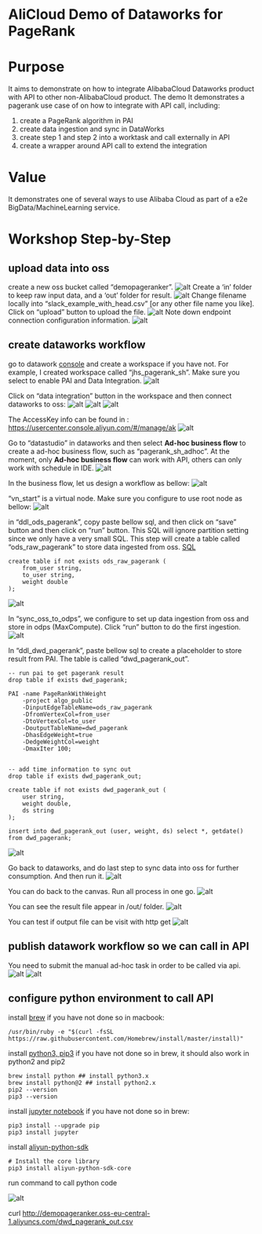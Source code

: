 # AliCloud Demo of Dataworks for PageRank

# Purpose
It aims to demonstrate on how to integrate AlibabaCloud Dataworks product with API to other non-AlibabaCloud product. 
The demo 
It demonstrates a pagerank use case of  on how to integrate with API call, including:
1. create a PageRank algorithm in PAI
2. create data ingestion and sync in DataWorks
3. create step 1 and step 2 into a worktask and call externally in API
4. create a wrapper around API call to extend the integration

# Value 
It demonstrates one of several ways to use Alibaba Cloud as part of a e2e BigData/MachineLearning service.

# Workshop Step-by-Step

## upload data into oss
create a new oss bucket called “demopageranker”. 
![alt](/demo_screenshot/oss_create.png)
Create a ‘in’ folder to keep raw input data, and a ‘out’ folder for result.
![alt](/demo_screenshot/oss_create_folder_layout.png)
Change filename locally into “slack_example_with_head.csv” [or any other file name you like]. Click on “upload” button to upload the file. 
![alt](/demo_screenshot/oss_upload.png)
Note down endpoint connection configuration information. 
![alt](/demo_screenshot/oss_access.png)

## create dataworks workflow
go to datawork [console](https://workbench.data.aliyun.com/consolenew#/) and create a workspace if you have not. For example, I created workspace called “jhs_pagerank_sh”. Make sure you select to enable PAI and Data Integration. 
![alt](/demo_screenshot/dw_create_workspace.png)

Click on “data integration” button in the workspace and then connect dataworks to oss:
![alt](/demo_screenshot/dw_connect_data_source.png)
![alt](/demo_screenshot/dw_connect_data_source_oss.png)
![alt](/demo_screenshot/dw_oss_connect_test.png)

The AccessKey info can be found in : https://usercenter.console.aliyun.com/#/manage/ak 
![alt](/demo_screenshot/dw_get_ak.png)

Go to “datastudio” in dataworks and then select __Ad-hoc business flow__ to create a ad-hoc business flow, such as “pagerank_sh_adhoc”. At the moment, only __Ad-hoc business flow__ can work with API, others can only work with schedule in IDE. 
![alt](/demo_screenshot/dw_create_adhoc_bf.jpg)

In the business flow, let us design a workflow as bellow:
![alt](/demo_screenshot/dw_wf_overview.jpg)

“vn_start” is a virtual node. Make sure you configure to use root node as bellow:
![alt](/demo_screenshot/dw_virtual_node.png)

in “ddl_ods_pagerank”, copy paste bellow sql, and then click on “save” button and then click on “run” button. This SQL will ignore partition setting since we only have a very small SQL. This step will create a table called “ods_raw_pagerank” to store data ingested from oss. [SQL](/sql_ddl_ods_pagerank.sql)

```
create table if not exists ods_raw_pagerank (
    from_user string,
    to_user string,
    weight double
);
```
![alt](/demo_screenshot/dw_ddl_ods.png)


In “sync_oss_to_odps”, we configure to set up data ingestion from oss and store in odps (MaxCompute). Click “run” button to do the first ingestion. 
![alt](/demo_screenshot/dw_sync_oss_to_odps.png)


In “ddl_dwd_pagerank”, paste bellow sql to create a placeholder to store result from PAI. The table is called “dwd_pagerank_out”.
```
-- run pai to get pagerank result
drop table if exists dwd_pagerank;

PAI -name PageRankWithWeight
    -project algo_public
    -DinputEdgeTableName=ods_raw_pagerank
    -DfromVertexCol=from_user
    -DtoVertexCol=to_user
    -DoutputTableName=dwd_pagerank
    -DhasEdgeWeight=true
    -DedgeWeightCol=weight
    -DmaxIter 100;


-- add time information to sync out
drop table if exists dwd_pagerank_out;

create table if not exists dwd_pagerank_out (
    user string,
    weight double,
    ds string
);

insert into dwd_pagerank_out (user, weight, ds) select *, getdate() from dwd_pagerank;
```
![alt](/demo_screenshot/dw_ddl_dwd_pagerank.jpg)

Go back to dataworks, and do last step to sync data into oss for further consumption. And then run it. 
![alt](/demo_screenshot/dw_sync_opds_to_oss.png)

You can do back to the canvas. Run all process in one go. 
![alt](/demo_screenshot/dw_run_in_one_go.jpg)

You can see the result file appear in /out/ folder.
![alt](/demo_screenshot/oss_out.png)

You can test if output file can be visit with http get
![alt](/demo_screenshot/oss_out_check.png)


## publish datawork workflow so we can call in API
You need to submit the manual ad-hoc task in order to be called via api. 
![alt](/demo_screenshot/dw_submit.jpg)
![alt](/demo_screenshot/dw_submit_complete.jpg)

## configure python environment to call API
install [brew](https://brew.sh/) if you have not done so in macbook:
```
/usr/bin/ruby -e "$(curl -fsSL https://raw.githubusercontent.com/Homebrew/install/master/install)"
```

install [python3, pip3](https://docs.brew.sh/Homebrew-and-Python) if you have not done so in brew, it should also work in python2 and pip2
```
brew install python ## install python3.x
brew install python@2 ## install python2.x
pip2 --version
pip3 --version
```

install [jupyter notebook](https://jupyter.readthedocs.io/en/latest/install.html) if you have not done so in brew:
```
pip3 install --upgrade pip
pip3 install jupyter
```

install [aliyun-python-sdk](https://github.com/aliyun/aliyun-openapi-python-sdk)
```
# Install the core library
pip3 install aliyun-python-sdk-core
```

run command to call python code




![alt](/demo_screenshot/dw_create_workspace.png)


curl http://demopageranker.oss-eu-central-1.aliyuncs.com/dwd_pagerank_out.csv
